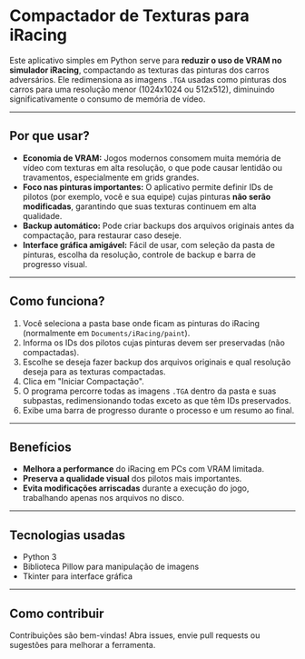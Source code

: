 # Compactador de Texturas para iRacing

Este aplicativo simples em Python serve para **reduzir o uso de VRAM no simulador iRacing**, compactando as texturas das pinturas dos carros adversários. Ele redimensiona as imagens `.TGA` usadas como pinturas dos carros para uma resolução menor (1024x1024 ou 512x512), diminuindo significativamente o consumo de memória de vídeo.

---

## Por que usar?

* **Economia de VRAM:** Jogos modernos consomem muita memória de vídeo com texturas em alta resolução, o que pode causar lentidão ou travamentos, especialmente em grids grandes.
* **Foco nas pinturas importantes:** O aplicativo permite definir IDs de pilotos (por exemplo, você e sua equipe) cujas pinturas **não serão modificadas**, garantindo que suas texturas continuem em alta qualidade.
* **Backup automático:** Pode criar backups dos arquivos originais antes da compactação, para restaurar caso deseje.
* **Interface gráfica amigável:** Fácil de usar, com seleção da pasta de pinturas, escolha da resolução, controle de backup e barra de progresso visual.

---

## Como funciona?

1. Você seleciona a pasta base onde ficam as pinturas do iRacing (normalmente em `Documents/iRacing/paint`).
2. Informa os IDs dos pilotos cujas pinturas devem ser preservadas (não compactadas).
3. Escolhe se deseja fazer backup dos arquivos originais e qual resolução deseja para as texturas compactadas.
4. Clica em "Iniciar Compactação".
5. O programa percorre todas as imagens `.TGA` dentro da pasta e suas subpastas, redimensionando todas exceto as que têm IDs preservados.
6. Exibe uma barra de progresso durante o processo e um resumo ao final.

---

## Benefícios

* **Melhora a performance** do iRacing em PCs com VRAM limitada.
* **Preserva a qualidade visual** dos pilotos mais importantes.
* **Evita modificações arriscadas** durante a execução do jogo, trabalhando apenas nos arquivos no disco.

---

## Tecnologias usadas

* Python 3
* Biblioteca Pillow para manipulação de imagens
* Tkinter para interface gráfica

---

## Como contribuir

Contribuições são bem-vindas! Abra issues, envie pull requests ou sugestões para melhorar a ferramenta.
